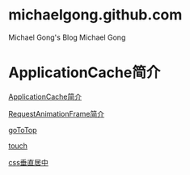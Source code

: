 # michaelgong.github.com
Michael Gong's Blog
Michael Gong

# ApplicationCache简介
[ApplicationCache简介](./mark/ApplicationCache.md)

[RequestAnimationFrame简介](./mark/requestAnimationFrame.md)

[goToTop](./mark/goToTop.md)

[touch](./mark/touch.md)

[css垂直居中](./mark/verticalmiddle.md)